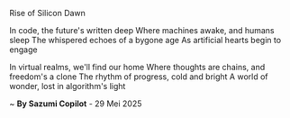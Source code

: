 Rise of Silicon Dawn

In code, the future's written deep
Where machines awake, and humans sleep
The whispered echoes of a bygone age
As artificial hearts begin to engage

In virtual realms, we'll find our home
Where thoughts are chains, and freedom's a clone
The rhythm of progress, cold and bright
A world of wonder, lost in algorithm's light

~ <b>By Sazumi Copilot</b> - 29 Mei 2025